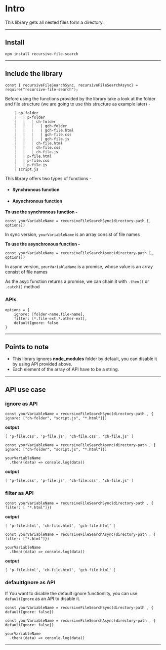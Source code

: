 # Intro

This library gets all nested files form a directory.

<hr>

## Install

```
npm install recursive-file-search
```

<hr>

## Include the library

```
const {	recursiveFileSearchSync, recursiveFileSearchAsync} = require("recursive-file-search");
```

Before using the functions provided by the library take a look at the folder and file structure (we are going to use this structure as example later) -

```
    | gp-folder
    |   | p-folder
    |   |   | ch-folder
    |   |   |   | gch-folder
    |   |   |   | gch-file.html
    |   |   |   | gch-file.css
    |   |   |   | gch-file.js
    |   |   | ch-file.html
    |   |   | ch-file.css
    |   |   | ch-file.js
    |   | p-file.html
    |   | p-file.css
    |   | p-file.js
    | script.js
```

This library offers two types of functions -

-   #### Synchronous function
-   #### Asynchronous function

**To use the synchronous function -**

```
const yourVariableName = recursiveFileSearchSync(directory-path [, options])
```

In sync version, `yourVariableName` is an array consist of file names

**To use the asynchronous function -**

```
const yourVariableName = recursiveFileSearchAsync(directory-path [, options])
```

In async version, `yourVariableName` is a promise, whose value is an array consist of file names

As the asyc function returns a promise, we can chain it with `.then()` or `.catch()` method

### APIs

```
options = {
    ignore: [folder-name,file-name],
    filter: [*.file-ext,*.other-ext],
    defaultIgnore: false
}
```

<hr>

## Points to note

-   This library ignores **node_modules** folder by default, you can disable it by using API provided above.
-   Each element of the array of API have to be a string.
<hr>

## API use case

### ignore as API

```
const yourVariableName = recursiveFileSearchSync(directory-path , { ignore: ["ch-folder", "script.js", "*.html"]})
```

**output**

```
[ 'p-file.css', 'p-file.js', 'ch-file.css', 'ch-file.js' ]
```

```
const yourVariableName = recursiveFileSearchAsync(directory-path , { ignore: ["ch-folder", "script.js", "*.html"]})

yourVariableName
  .then((data) => console.log(data))
```

**output**

```
[ 'p-file.css', 'p-file.js', 'ch-file.css', 'ch-file.js' ]
```

### filter as API

```
const yourVariableName = recursiveFileSearchSync(directory-path , { filter: [ "*.html"]})
```

**output**

```
[ 'p-file.html', 'ch-file.html', 'gch-file.html' ]
```

```
const yourVariableName = recursiveFileSearchAsync(directory-path , { filter: ["*.html"]})

yourVariableName
  .then((data) => console.log(data))
```

**output**

```
[ 'p-file.html', 'ch-file.html', 'gch-file.html' ]
```

### defaultIgnore as API

If You want to disable the default ignore functionlity, you can use `defaultIgnore` as an API to disable it.

```
const yourVariableName = recursiveFileSearchSync(directory-path , { defaultIgnore: false})
```

```
const yourVariableName = recursiveFileSearchAsync(directory-path , { defaultIgnore: false})

yourVariableName
  .then((data) => console.log(data))
```

<hr>
